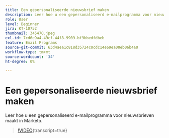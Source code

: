 ```yaml
---
title: Een gepersonaliseerde nieuwsbrief maken
description: Leer hoe u een gepersonaliseerd e-mailprogramma voor nieuwsbrieven maakt in Marketo.
role: User
level: Beginner
jira: KT-10752
thumbnail: 345470.jpeg
exl-id: 7cd6e9a4-49cf-44f8-9909-bf9bbedfdbeb
feature: Email Programs
source-git-commit: 63d4aea1c818d35724c0cdc14e69ea00eb06b4a0
workflow-type: tm+mt
source-wordcount: '34'
ht-degree: 0%

---
```


# Een gepersonaliseerde nieuwsbrief maken

Leer hoe u een gepersonaliseerd e-mailprogramma voor nieuwsbrieven maakt in Marketo.

>[!VIDEO](https://video.tv.adobe.com/v/345470/?quality=12&learn=on){transcript=true}
